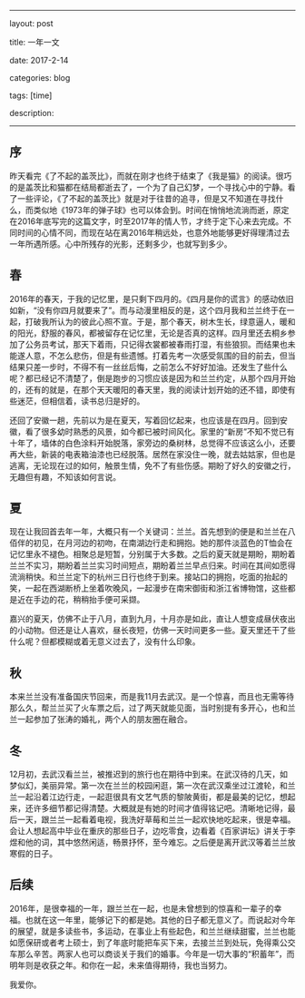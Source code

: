 ﻿---

layout: post 

title: 一年一文

date: 2017-2-14

categories: blog
 
tags: [time]

description: 

---

## 序

昨天看完《了不起的盖茨比》，而就在刚才也终于结束了《我是猫》的阅读。很巧的是盖茨比和猫都在结局都逝去了，一个为了自己幻梦，一个寻找心中的宁静。看了一些评论，《了不起的盖茨比》就是对于往昔的追寻，但是又不知道在寻找什么，而类似地《1973年的弹子球》也可以体会到。时间在悄悄地流淌而逝，原定在2016年底写完的这篇文字，时至2017年的情人节，才终于定下心来去完成。不同时间的心情不同，而现在站在离2016年稍远处，也意外地能够更好得理清过去一年所遇所感。心中所残存的光影，还剩多少，也就写到多少。

## 春

2016年的春天，于我的记忆里，是只剩下四月的。《四月是你的谎言》的感动依旧如新，“没有你四月就要来了”。而与动漫里相反的是，这个四月我和兰兰终于在一起，打破我所认为的彼此心照不宣。于是，那个春天，树木生长，绿意逼人，暖和的阳光，舒服的春风，都被留存在记忆里，无论是否真的这样。四月里还去桐乡参加了公务员考试，那天下着雨，只记得衣裳都被春雨打湿，有些狼狈。而结果也未能遂人意，不怎么悲伤，但是有些遗憾。打着先考一次感受氛围的目的前去，但当结果只差一步时，不得不有一丝丝后悔，之前怎么不好好加油。还发生了些什么呢？都已经记不清楚了，倒是跑步的习惯应该是因为和兰兰约定，从那个四月开始的，还有的就是，在那个天天暖阳的春天里，我的阅读计划开始的还不错，即使有些迷茫，但相信着，读书总归是好的。

还回了安徽一趟，先前以为是在夏天，写着回忆起来，也应该是在四月。回到安徽，看了很多幼时熟悉的风景，如今都已被时间风化。家里的“新房”不知不觉已有十年了，墙体的白色涂料开始脱落，家旁边的桑树林，总觉得不应该这么小，还要再大些，新装的电表箱油漆也已经脱落。居然在家没住一晚，就去姑姑家，但也是逃离，无论现在过的如何，触景生情，免不了有些伤感。期盼了好久的安徽之行，无趣但有趣，不知该如何言说。

## 夏

现在让我回首去年一年，大概只有一个关键词：兰兰。首先想到的便是和兰兰在八佰伴的初见，在月河边的初吻，在南湖边行走和拥抱。她的那件淡蓝色的T恤会在记忆里永不褪色。相聚总是短暂，分别属于大多数。之后的夏天就是期盼，期盼着兰兰不实习，期盼着兰兰实习时间短点，期盼着兰兰早点归来。时间在其间如愿得流淌稍快。和兰兰定下的杭州三日行也终于到来。接站口的拥抱，吃面的抬起的笑，一起在西湖断桥上坐着吹晚风，一起漫步在南宋御街和浙江省博物馆，这些都是近在手边的花，稍稍抬手便可采撷。

嘉兴的夏天，仿佛不止于八月，直到九月，十月亦是如此，直让人想变成昼伏夜出的小动物。但还是让人喜欢，昼长夜短，仿佛一天时间更多一些。夏天里还干了些什么呢？但都模糊或着无意义过去了，没有什么印象。

## 秋 

本来兰兰没有准备国庆节回来，而是我11月去武汉。是一个惊喜，而且也无需等待那么久，帮兰兰买了火车票之后，过了两天就能见面，当时别提有多开心，也和兰兰一起参加了张涛的婚礼，两个人的朋友圈在融合。

## 冬

12月初，去武汉看兰兰，被推迟到的旅行也在期待中到来。在武汉待的几天，如梦似幻，美丽异常。第一次在兰兰的校园闲逛，第一次在武汉乘坐过江渡轮，和兰兰一起沿着江边行走，一起逛很具有文艺气质的黎陂黄街，都是最美的记忆，想起来，还许多细节都记得清楚。大概就是有她的时间才值得铭记吧。清晰地记得，最后一天，跟兰兰一起看着电视，我洗好草莓和兰兰一起欢快地吃起来，很是幸福。会让人想起高中毕业在重庆的那些日子，边吃零食，边看着《百家讲坛》讲关于李煜和他的词，其中悠然闲适，畅景抒怀，至今难忘。之后便是离开武汉等着兰兰放寒假的日子。

## 后续

2016年，是很幸福的一年，跟兰兰在一起，也是未曾想到的惊喜和一辈子的幸福。也就在这一年里，能够记下的都是她。其他的日子都无意义了。而说起对今年的展望，就是多读些书，多运动，在事业上有些起色，和兰兰继续甜蜜，兰兰也能如愿保研或者考上硕士，到了年底时能把车买下来，去接兰兰到处玩，免得乘公交车那么辛苦。两家人也可以商谈关于我们的婚事。今年是一切大事的“积蓄年”，而明年则是收获之年。和你在一起，未来值得期待，我也当努力。

我爱你。